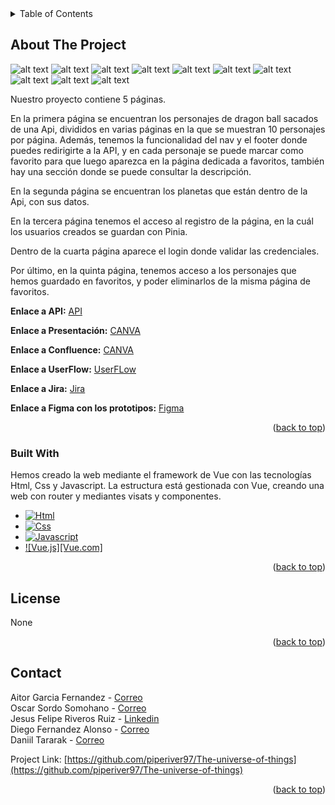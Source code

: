 <!-- TABLE OF CONTENTS -->
<details>
  <summary>Table of Contents</summary>
  <ol>
    <li>
      <a href="#about-the-project">About The Project</a>
      <ul>
        <li><a href="#built-with">Built With</a></li>
      </ul>
    </li>
    <li><a href="#license">License</a></li>
    <li><a href="#contact">Contact</a></li>
    
  </ol>
</details>

<!-- ABOUT THE PROJECT -->

## About The Project

![alt text](image.png)
![alt text](image-1.png)
![alt text](image-2.png)
![alt text](image-3.png)
![alt text](image-4.png)
![alt text](image-5.png)
![alt text](image-6.png)
![alt text](image-7.png)
![alt text](image-8.png)
![alt text](image-9.png)

Nuestro proyecto contiene 5 páginas.

En la primera página se encuentran los personajes de dragon ball sacados de una Api, divididos en varias páginas en la que se muestran 10 personajes por página.
Además, tenemos la funcionalidad del nav y el footer donde puedes redirigirte a la API, y en cada personaje se puede marcar como favorito para que luego aparezca en la página dedicada a favoritos, también hay una sección donde se puede consultar la descripción.

En la segunda página se encuentran los planetas que están dentro de la Api, con sus datos.

En la tercera página tenemos el acceso al registro de la página, en la cuál los usuarios creados se guardan con Pinia.

Dentro de la cuarta página aparece el login donde validar las credenciales.

Por último, en la quinta página, tenemos acceso a los personajes que hemos guardado en favoritos, y poder eliminarlos de la misma página de favoritos.

<b>Enlace a API:</b>
[API](https://web.dragonball-api.com/)

<b>Enlace a Presentación:</b>
[CANVA](https://www.canva.com/design/DAGJtJrWNlE/VocQkXweXYsVI1fBCQx5MQ/view?utm_content=DAGJtJrWNlE&utm_campaign=designshare&utm_medium=link&utm_source=editor)

<b>Enlace a Confluence:</b>
[CANVA](https://aitorgarcia.atlassian.net/wiki/spaces/~7120207d9ee0846c6145ac8da05bb0061a012f/pages/edit-v2/98524?)

<b>Enlace a UserFlow:</b>
[UserFLow](https://www.figma.com/board/v7pCkOA3MSuFp0XqAHchF2/Untitled?node-id=0-1&t=3AuYoIib0z0CqEDE-0)

<b>Enlace a Jira:</b>
[Jira](https://aitorgarcia.atlassian.net/jira/software/projects/TUOT/boards/5)

<b>Enlace a Figma con los prototipos:</b>
[Figma](https://www.figma.com/design/9hdweC0ElzB39S6F4KIvtw/Prototype?node-id=0-1&t=XFr4eEAziMcMvMcZ-1)

<p align="right">(<a href="#readme-top">back to top</a>)</p>

### Built With

Hemos creado la web mediante el framework de Vue con las tecnologías Html, Css y Javascript.
La estructura está gestionada con Vue, creando una web con router y mediantes visats y componentes.

- [![Html][Html.com]][Html-url]
- [![Css][Css.com]][Css-url]
- [![Javascript][Javascript.com]][Javascript-url]
- [![Vue.js][Vue.com]][Vue-url]

<p align="right">(<a href="#readme-top">back to top</a>)</p>

<!-- LICENSE -->

## License

None

<p align="right">(<a href="#readme-top">back to top</a>)</p>

<!-- CONTACT -->

## Contact

Aitor Garcia Fernandez - [Correo](aitorgarciafernandezcv@gmail.com)<br>
Oscar Sordo Somohano - [Correo](oscar15-91@hotmail.com)<br>
Jesus Felipe Riveros Ruiz - [Linkedin](https://www.linkedin.com/in/felipe-riveros-delevoper/)<br>
Diego Fernandez Alonso - [Correo](diegoalnso13@gmail.com)<br>
Daniil Tararak - [Correo]()<br>

Project Link: [https://github.com/piperiver97/The-universe-of-things](https://github.com/piperiver97/The-universe-of-things)

<p align="right">(<a href="#readme-top">back to top</a>)</p>

<!-- MARKDOWN LINKS & IMAGES -->
<!-- https://www.markdownguide.org/basic-syntax/#reference-style-links -->

[contributors-shield]: https://img.shields.io/github/contributors/othneildrew/Best-README-Template.svg?style=for-the-badge
[contributors-url]: https://github.com/othneildrew/Best-README-Template/graphs/contributors
[forks-shield]: https://img.shields.io/github/forks/othneildrew/Best-README-Template.svg?style=for-the-badge
[forks-url]: https://github.com/othneildrew/Best-README-Template/network/members
[stars-shield]: https://img.shields.io/github/stars/othneildrew/Best-README-Template.svg?style=for-the-badge
[stars-url]: https://github.com/othneildrew/Best-README-Template/stargazers
[issues-shield]: https://img.shields.io/github/issues/othneildrew/Best-README-Template.svg?style=for-the-badge
[issues-url]: https://github.com/othneildrew/Best-README-Template/issues
[license-shield]: https://img.shields.io/github/license/othneildrew/Best-README-Template.svg?style=for-the-badge
[license-url]: https://github.com/othneildrew/Best-README-Template/blob/master/LICENSE.txt
[linkedin-shield]: https://img.shields.io/badge/-LinkedIn-black.svg?style=for-the-badge&logo=linkedin&colorB=555
[linkedin-url]: https://linkedin.com/in/othneildrew
[product-screenshot]: images/screenshot.png
[Next.js]: https://img.shields.io/badge/next.js-000000?style=for-the-badge&logo=nextdotjs&logoColor=white
[Next-url]: https://nextjs.org/
[React.js]: https://img.shields.io/badge/React-20232A?style=for-the-badge&logo=react&logoColor=61DAFB
[React-url]: https://reactjs.org/
[Vue.js]: https://img.shields.io/badge/Vue.js-35495E?style=for-the-badge&logo=vuedotjs&logoColor=4FC08D
[Vue-url]: https://vuejs.org/
[Angular.io]: https://img.shields.io/badge/Angular-DD0031?style=for-the-badge&logo=angular&logoColor=white
[Angular-url]: https://angular.io/
[Svelte.dev]: https://img.shields.io/badge/Svelte-4A4A55?style=for-the-badge&logo=svelte&logoColor=FF3E00
[Svelte-url]: https://svelte.dev/
[Laravel.com]: https://img.shields.io/badge/Laravel-FF2D20?style=for-the-badge&logo=laravel&logoColor=white
[Laravel-url]: https://laravel.com
[Bootstrap.com]: https://img.shields.io/badge/Bootstrap-563D7C?style=for-the-badge&logo=bootstrap&logoColor=white
[Bootstrap-url]: https://getbootstrap.com
[JQuery.com]: https://img.shields.io/badge/jQuery-0769AD?style=for-the-badge&logo=jquery&logoColor=white
[JQuery-url]: https://jquery.com
[Html.com]: https://img.shields.io/badge/Html-20232A?style=for-the-badge&logo=react&logoColor=61DAFB
[Html-url]: https://www.w3schools.com/html/default.asp
[Css.com]: https://img.shields.io/badge/Css-20232A?style=for-the-badge&logo=react&logoColor=61DAFB
[Css-url]: https://www.w3schools.com/css/default.asp
[Javascript.com]: https://img.shields.io/badge/javascript-20232A?style=for-the-badge&logo=react&logoColor=61DAFB
[Javascript-url]: https://www.w3schools.com/js/default.asp
